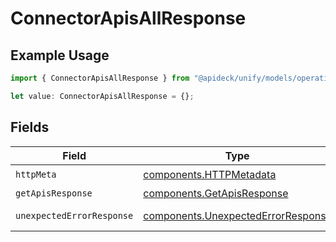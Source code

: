 # ConnectorApisAllResponse

## Example Usage

```typescript
import { ConnectorApisAllResponse } from "@apideck/unify/models/operations";

let value: ConnectorApisAllResponse = {};
```

## Fields

| Field                                                                                    | Type                                                                                     | Required                                                                                 | Description                                                                              |
| ---------------------------------------------------------------------------------------- | ---------------------------------------------------------------------------------------- | ---------------------------------------------------------------------------------------- | ---------------------------------------------------------------------------------------- |
| `httpMeta`                                                                               | [components.HTTPMetadata](../../models/components/httpmetadata.md)                       | :heavy_check_mark:                                                                       | N/A                                                                                      |
| `getApisResponse`                                                                        | [components.GetApisResponse](../../models/components/getapisresponse.md)                 | :heavy_minus_sign:                                                                       | Apis                                                                                     |
| `unexpectedErrorResponse`                                                                | [components.UnexpectedErrorResponse](../../models/components/unexpectederrorresponse.md) | :heavy_minus_sign:                                                                       | Unexpected error                                                                         |